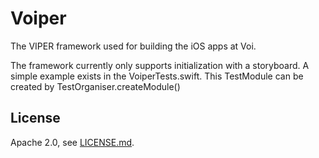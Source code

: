 # Voiper

The VIPER framework used for building the iOS apps at Voi.

The framework currently only supports initialization with a storyboard.
A simple example exists in the VoiperTests.swift.
This TestModule can be created by TestOrganiser.createModule()

## License

Apache 2.0, see [LICENSE.md](LICENSE.md).
